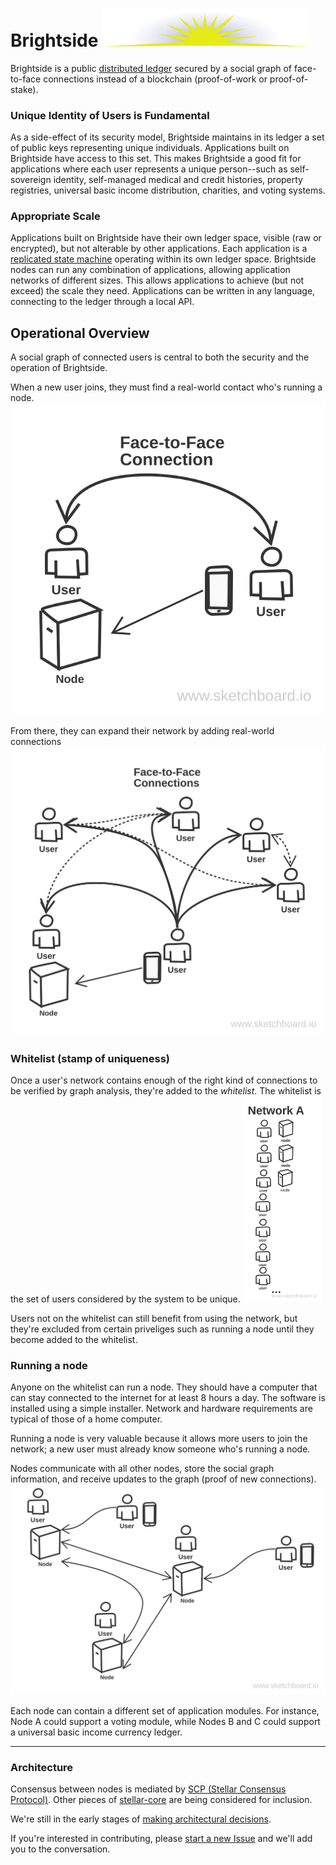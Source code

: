 # Brightside <img width="330px" src="images/brightside.svg"/>
Brightside is a public [distributed ledger](https://en.wikipedia.org/wiki/Distributed_ledger) secured by a social graph of face-to-face connections instead of a blockchain (proof-of-work or proof-of-stake).

### Unique Identity of Users is Fundamental
As a side-effect of its security model, Brightside maintains in its ledger a set of public keys representing unique individuals.  Applications built on Brightside have access to this set.  This makes Brightside a good fit for applications where each user represents a unique person--such as self-sovereign identity, self-managed medical and credit histories, property registries, universal basic income distribution, charities, and voting systems.

### Appropriate Scale
Applications built on Brightside have their own ledger space, visible (raw or encrypted), but not alterable by other applications.  Each application is a [replicated state machine](https://en.wikipedia.org/wiki/State_machine_replication) operating within its own ledger space.  Brightside nodes can run any combination of applications, allowing application networks of different sizes.  This allows applications to achieve (but not exceed) the scale they need.  Applications can be written in any language, connecting to the ledger through a local API.

## Operational Overview
A social graph of connected users is central to both the security and the operation of Brightside.

When a new user joins, they must find a real-world contact who's running a node.
![new user join](images/init.svg)

From there, they can expand their network by adding real-world connections
![expand network](images/network-growth.svg)

### Whitelist (stamp of uniqueness)
Once a user's network contains enough of the right kind of connections to be verified by graph analysis, they're added to the *whitelist*.  The whitelist is the set of users considered by the system to be unique.
<img height="330px" style="clear:both; float:none" src="images/whitelist.svg"/>

Users not on the whitelist can still benefit from using the network, but they're excluded from certain priveliges such as running a node until they become added to the whitelist.

### Running a node
Anyone on the whitelist can run a node.  They should have a computer that can stay connected to the internet for at least 8 hours a day.  The software is installed using a simple installer.  Network and hardware requirements are typical of those of a home computer.

Running a node is very valuable because it allows more users to join the network; a new user must already know someone who's running a node.

Nodes communicate with all other nodes, store the social graph information, and receive updates to the graph (proof of new connections).
![many nodes](images/many-nodes.svg)

Each node can contain a different set of application modules.  For instance, Node A could support a voting module, while Nodes B and C could support a universal basic income currency ledger.

---
### Architecture
Consensus between nodes is mediated by [SCP (Stellar Consensus Protocol)](https://www.google.com/url?sa=t&rct=j&q=&esrc=s&source=web&cd=1&cad=rja&uact=8&ved=0ahUKEwij5cvx4LbWAhWi5lQKHXGpCoAQFggtMAA&url=https%3A%2F%2Fwww.stellar.org%2Fpapers%2Fstellar-consensus-protocol.pdf&usg=AFQjCNFDrsjJtP5IbB05TRfIQqARqDCr-A).  Other pieces of [stellar-core](https://github.com/stellar/stellar-core) are being considered for inclusion.

We're still in the early stages of [making architectural decisions](ARCHITECTURE.md).

If you're interested in contributing, please [start a new Issue](https://github.com/adamstallard/brightside/issues) and we'll add you to the conversation.
